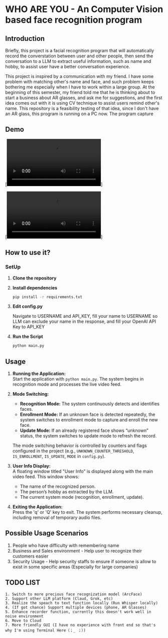 # WHO ARE YOU - An Computer Vision based face recognition program
## Introduction
Briefly, this project is a facial recognition program that will automatically record the converstation between user and other people, then send the conversation to a LLM to extract useful information, such as name and hobby, to assist user have a better conversation experience. 

This project is inspired by a communication with my friend. I have some problem with matching other's name and face, and such problem keeps bothering me especially when I have to work within a large group. At the beginning of this semester, my friend told me that he is thinking about to start a business about AR glasses, and ask me for suggestions, and the first idea comes out with it is using CV technique to assist users remind other's name. This repository is a feasibility testing of that idea, since I don't have an AR glass, this program is running on a PC now. The program capture 

## Demo
[![enrollment test](introduction\enrollment_mode.mp4)]

[![recognize test](introduction\recognition_mode.mp4)]

## How to use it? 
### SetUp
1. **Clone the repository**
2. **Install dependencies**
    ```bash
    pip install -r requirements.txt
    ```
3. **Edit config.py**

    Navigate to USERNAME and API_KEY, fill your name to USERNAME so LLM can exclude your name in the response, and fill your OpenAI API Key to API_KEY
4. **Run the Script**
    ```bash
    python main.py
    ```

## Usage
1. **Running the Application:**  
   Start the application with `python main.py`. The system begins in recognition mode and processes the live video feed.

2. **Mode Switching:**  
   - **Recognition Mode:** The system continuously detects and identifies faces.
   - **Enrollment Mode:** If an unknown face is detected repeatedly, the system switches to enrollment mode to capture and enroll the new face.
   - **Update Mode:** If an already registered face shows “unknown” status, the system switches to update mode to refresh the record.
   
   The mode switching behavior is controlled by counters and flags configured in the project (e.g., `UNKNOWN_COUNTER_THRESHOLD`, `IS_ENROLLMENT`, `IS_UPDATE`, `MODE` in `config.py`).

3. **User Info Display:**  
   A floating window titled "User Info" is displayed along with the main video feed. This window shows:
   - The name of the recognized person.
   - The person’s hobby as extracted by the LLM.
   - The current system mode (recognition, enrollment, update).

4. **Exiting the Application:**  
   Press the 'q' or 'Q' key to exit. The system performs necessary cleanup, including removal of temporary audio files.

## Possible Usage Scenarios
1. People who have difficulty with remembering name
2. Business and Sales environment - Help user to recognize their customers easier
3. Security Usage - Help security staffs to ensure if someone is allow to exist in some specific areas (Especially for large companies)

## TODO LIST
    1. Switch to more precious face recognization model (ArcFace)
    2. Support other LLM platform (Claud, Grok, etc)
    3. Realize the speach to text function locally (Run Whisper locally)
    4. (If got chance) Support multiple devices (phone, AR Glasses)
    5. Enhance recorder function, currently this doesn't work well in noise environment
    6. Move to Cloud
    7. More friendly GUI (I have no experience with front end so that's why I'm using Terminal Here（；_ ；）)


